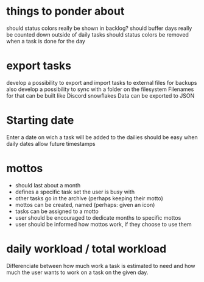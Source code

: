 # things to ponder about
should status colors really be shown in backlog?
should buffer days really be counted down outside of daily tasks
should status colors be removed when a task is done for the day

# export tasks
develop a possibility to export and import tasks to external files for backups
also develop a possibility to sync with a folder on the filesystem
Filenames for that can be built like Discord snowflakes
Data can be exported to JSON

# Starting date
Enter a date on wich a task will be added to the dailies
should be easy when daily dates allow future timestamps

# mottos
- should last about a month
- defines a specific task set the user is busy with
- other tasks go in the archive (perhaps keeping their motto)
- mottos can be created, named (perhaps: given an icon)
- tasks can be assigned to a motto
- user should be encouraged to dedicate months to specific mottos
- user should be informed how mottos work, if they choose to use them

# daily workload / total workload
Differenciate between how much work a task is estimated to need and how much the user wants to work on a task on the given day.
